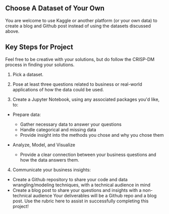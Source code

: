 ## Choose A Dataset of Your Own
You are welcome to use Kaggle or another platform (or your own data) to create a blog and Github post instead of using the datasets discussed above.

## Key Steps for Project
Feel free to be creative with your solutions, but do follow the CRISP-DM process in finding your solutions.

1) Pick a dataset.

2) Pose at least three questions related to business or real-world applications of how the data could be used.

3) Create a Jupyter Notebook, using any associated packages you'd like, to:

- Prepare data:

  - Gather necessary data to answer your questions
  - Handle categorical and missing data
  - Provide insight into the methods you chose and why you chose them
- Analyze, Model, and Visualize

  - Provide a clear connection between your business questions and how the data answers them.
4) Communicate your business insights:

- Create a Github repository to share your code and data wrangling/modeling techniques, with a technical audience in mind
- Create a blog post to share your questions and insights with a non-technical audience
Your deliverables will be a Github repo and a blog post. Use the rubric here to assist in successfully completing this project!
